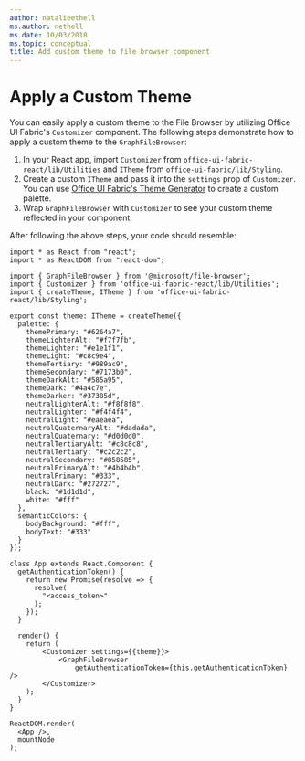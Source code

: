 ```yaml
---
author: natalieethell
ms.author: nethell
ms.date: 10/03/2018
ms.topic: conceptual
title: Add custom theme to file browser component
---
```


# Apply a Custom Theme

You can easily apply a custom theme to the File Browser by utilizing Office UI Fabric's `Customizer` component. 
The following steps demonstrate how to apply a custom theme to the `GraphFileBrowser`:

1. In your React app, import `Customizer` from `office-ui-fabric-react/lib/Utilities` and `ITheme` from `office-ui-fabric/lib/Styling`.
1. Create a custom `ITheme` and pass it into the `settings` prop of `Customizer`. You can use [Office UI Fabric's Theme Generator](https://developer.microsoft.com/en-us/fabric#/styles/themegenerator) to create a custom palette.
1. Wrap `GraphFileBrowser` with `Customizer` to see your custom theme reflected in your component.

After following the above steps, your code should resemble:

```tsx
import * as React from "react";
import * as ReactDOM from "react-dom";

import { GraphFileBrowser } from '@microsoft/file-browser';
import { Customizer } from 'office-ui-fabric-react/lib/Utilities';
import { createTheme, ITheme } from 'office-ui-fabric-react/lib/Styling';

export const theme: ITheme = createTheme({
  palette: {
    themePrimary: "#6264a7",
    themeLighterAlt: "#f7f7fb",
    themeLighter: "#e1e1f1",
    themeLight: "#c8c9e4",
    themeTertiary: "#989ac9",
    themeSecondary: "#7173b0",
    themeDarkAlt: "#585a95",
    themeDark: "#4a4c7e",
    themeDarker: "#37385d",
    neutralLighterAlt: "#f8f8f8",
    neutralLighter: "#f4f4f4",
    neutralLight: "#eaeaea",
    neutralQuaternaryAlt: "#dadada",
    neutralQuaternary: "#d0d0d0",
    neutralTertiaryAlt: "#c8c8c8",
    neutralTertiary: "#c2c2c2",
    neutralSecondary: "#858585",
    neutralPrimaryAlt: "#4b4b4b",
    neutralPrimary: "#333",
    neutralDark: "#272727",
    black: "#1d1d1d",
    white: "#fff"
  },
  semanticColors: {
    bodyBackground: "#fff",
    bodyText: "#333"
  }
});

class App extends React.Component {
  getAuthenticationToken() {
    return new Promise(resolve => {
      resolve(
        "<access_token>"
      );
    });
  }

  render() {
    return (
        <Customizer settings={{theme}}>
            <GraphFileBrowser
                getAuthenticationToken={this.getAuthenticationToken} />
        </Customizer>
    );
  }
}

ReactDOM.render(
  <App />,
  mountNode
);
```

<!-- {
  "type": "#page.annotation",
  "description": "Applying a custom theme to the Microsoft File Browser SDK.",
  "keywords": "js,javascript,onedrive,graph,file,browser,picker,saver,open,save,cloud,theming,customizer,theme",
  "section": "sdks",
  "headerAdditions": [],
  "footerAdditions": []
} -->
